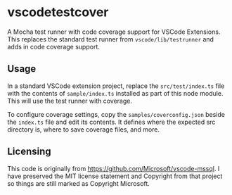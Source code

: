 # vscodetestcover

A Mocha test runner with code coverage support for VSCode Extensions. This replaces the standard test runner from `vscode/lib/testrunner` and adds in code coverage support.

## Usage
 In a standard VSCode extension project, replace the `src/test/index.ts` file with the contents of `sample/index.ts` installed as part of this node module. This will use the test runner with coverage.

 To configure coverage settings, copy the `samples/coverconfig.json` beside the `index.ts` file and edit its contents. It defines where the expected src directory is, where to save coverage files, and more.


## Licensing
This code is originally from https://github.com/Microsoft/vscode-mssql. I have preserved the MIT license statement and Copyright from that project so things are still marked as Copyright Microsoft.